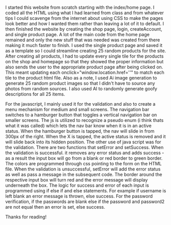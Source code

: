 I started this website from scratch starting with the index/home page. I coded all the HTML using what I had learned from class and from whatever tips I could scavenge from the internet about using CSS to make the pages look better and how I wanted them rather than leaving a lot of it to default. I then finished the website by creating the shop page, login, createAccount, and single product page. A lot of the main code from the home page remained and only the new stuff that was needed was created from there making it much faster to finish. I used the single product page and saved it as a template so I could streamline creating 25 random products for the site. After creating all products, I had to update every single tile for the products on the shop and homepage so that they showed the proper information but also sends the user to the appropriate product page after being clicked on. This meant updating each onclick="window.location.href=''" to match each tile to the product html file. Also as a note, I used Ai image generation to generate 25 random product images so that I didn't have to source any photos from random sources. I also used AI to randomly generate goofy descriptions for all 25 items.

For the javascript, I mainly used it for the validation and also to create a menu mechanism for medium and small screens. The navigation bar switches to a hamburger button that toggles a vertical navigation bar on smaller screens. The js is utilized to recognize a pseudo enum (i think thats what it was called) which lets the nav bar know when it is in an active status. When the hamburger button is tapped, the nav will slide in from 300px of the right. When the X is tapped, the active status is removed and it will slide back into its hidden position. The other use of java script was for the validation. There are two functions that setError and setSuccess. When the validation is successful. it removes any error status and adds success - as a result the input box will go from a blank or red border to green border. The colors are programmed through css pointing to the form on the HTML file. When the validation is unsuccessful, setError will add the error status as well as pass a message in the subsequent code. The border around the respective input box will turn red and the error message will display underneath the box. The logic for success and error of each input is programmed using if else if and else statements. For example if username is left blank an error message is thrown, else success. For the password verification, if the passwords are blank else if the password and password2 are not equal then an error is set, else success.

Thanks for reading!
